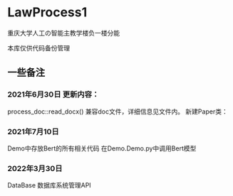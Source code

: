 # LawProcess1
重庆大学人工の智能主教学楼负一楼分能

本库仅供代码备份管理

## 一些备注
### 2021年6月30日 更新内容：
process_doc::read_docx() 兼容doc文件，详细信息见文件内。
新建Paper类：

### 2021年7月10日
Demo中存放Bert的所有相关代码
在Demo.Demo.py中调用Bert模型

### 2022年3月30日
DataBase 数据库系统管理API